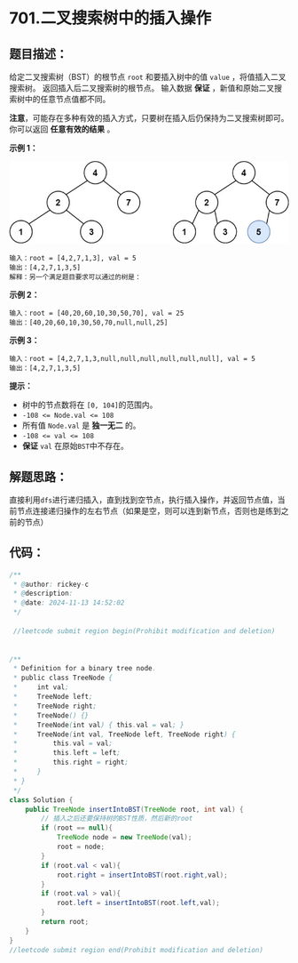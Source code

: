 # 701.二叉搜索树中的插入操作

## 题目描述：

给定二叉搜索树（BST）的根节点 `root` 和要插入树中的值 `value` ，将值插入二叉搜索树。 返回插入后二叉搜索树的根节点。 输入数据 **保证** ，新值和原始二叉搜索树中的任意节点值都不同。

**注意**，可能存在多种有效的插入方式，只要树在插入后仍保持为二叉搜索树即可。 你可以返回 **任意有效的结果** 。

 

**示例 1：**

![img](./images/insertbst.jpg)

```
输入：root = [4,2,7,1,3], val = 5
输出：[4,2,7,1,3,5]
解释：另一个满足题目要求可以通过的树是：
```

**示例 2：**

```
输入：root = [40,20,60,10,30,50,70], val = 25
输出：[40,20,60,10,30,50,70,null,null,25]
```

**示例 3：**

```
输入：root = [4,2,7,1,3,null,null,null,null,null,null], val = 5
输出：[4,2,7,1,3,5]
```

 

**提示：**

+ 树中的节点数将在 `[0, 104]`的范围内。
+ `-108 <= Node.val <= 108`
+ 所有值 `Node.val` 是 **独一无二** 的。
+ `-108 <= val <= 108`
+ **保证** `val` 在原始`BST`中不存在。

## 解题思路：

直接利用`dfs`进行递归插入，直到找到空节点，执行插入操作，并返回节点值，当前节点连接递归操作的左右节点（如果是空，则可以连到新节点，否则也是练到之前的节点）

## 代码：

```java
/**
 * @author: rickey-c
 * @description:  
 * @date: 2024-11-13 14:52:02
 */

 //leetcode submit region begin(Prohibit modification and deletion)


/**
 * Definition for a binary tree node.
 * public class TreeNode {
 *     int val;
 *     TreeNode left;
 *     TreeNode right;
 *     TreeNode() {}
 *     TreeNode(int val) { this.val = val; }
 *     TreeNode(int val, TreeNode left, TreeNode right) {
 *         this.val = val;
 *         this.left = left;
 *         this.right = right;
 *     }
 * }
 */
class Solution {
    public TreeNode insertIntoBST(TreeNode root, int val) {
        // 插入之后还要保持树的BST性质，然后新的root
        if (root == null){
            TreeNode node = new TreeNode(val);
            root = node;
        }
        if (root.val < val){
            root.right = insertIntoBST(root.right,val);
        }
        if (root.val > val){
            root.left = insertIntoBST(root.left,val);
        }
        return root;
    }
}
//leetcode submit region end(Prohibit modification and deletion)

```

